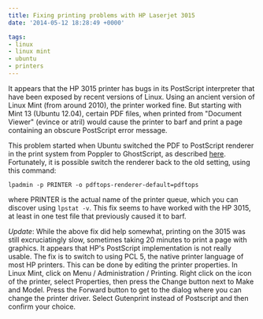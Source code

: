 ```yaml
---
title: Fixing printing problems with HP Laserjet 3015
date: '2014-05-12 18:28:49 +0000'

tags:
- linux
- linux mint
- ubuntu
- printers
---
```

It appears that the HP 3015 printer has bugs in its PostScript interpreter that have been exposed by recent versions of Linux.  Using an ancient version of Linux Mint (from around 2010), the printer worked fine.  But starting with Mint 13 (Ubuntu 12.04), certain PDF files, when printed from "Document Viewer" (evince or atril) would cause the printer to barf and print a page containing an obscure PostScript error message.

This problem started when Ubuntu switched the PDF to PostScript renderer in the print system from Poppler to GhostScript, as described [here](http://ubuntuforums.org/archive/index.php/t-2022997.html).  Fortunately, it is possible switch the renderer back to the old setting, using this command:

```
lpadmin -p PRINTER -o pdftops-renderer-default=pdftops
```

where PRINTER is the actual name of the printer queue, which you can discover using `lpstat -v`.  This fix seems to have worked with the HP 3015, at least in one test file that previously caused it to barf.

*Update*: While the above fix did help somewhat, printing on the 3015 was still excruciatingly slow, sometimes taking 20 minutes to print a page with graphics.  It appears that HP's PostScript implementation is not really usable.  The fix is to switch to using PCL 5, the native printer language of most HP printers.  This can be done by editing the printer properties.  In Linux Mint, click on Menu / Administration / Printing.  Right click on the icon of the printer, select Properties, then press the Change button next to Make and Model.  Press the Forward button to get to the dialog where you can change the printer driver.  Select Gutenprint instead of Postscript and then confirm your choice.
